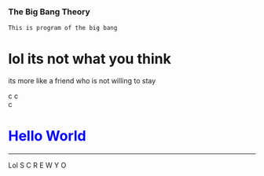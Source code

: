 ### The Big Bang Theory
`This is program of the big bang`
# lol its not what you think
  its more like a friend who is not willing to stay
  
c
c<br/>
c
<h1 style="color: blue;">Hello World</h1>
<hr>
Lol
S
C R
E
W
 Y O
